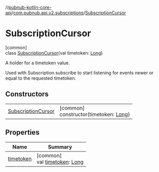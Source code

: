 //[pubnub-kotlin-core-api](../../../index.md)/[com.pubnub.api.v2.subscriptions](../index.md)/[SubscriptionCursor](index.md)

# SubscriptionCursor

[common]\
class [SubscriptionCursor](index.md)(val timetoken: [Long](https://kotlinlang.org/api/core/kotlin-stdlib/kotlin/-long/index.html))

A holder for a timetoken value.

Used with Subscription.subscribe to start listening for events newer or equal to the requested timetoken.

## Constructors

| | |
|---|---|
| [SubscriptionCursor](-subscription-cursor.md) | [common]<br>constructor(timetoken: [Long](https://kotlinlang.org/api/core/kotlin-stdlib/kotlin/-long/index.html)) |

## Properties

| Name | Summary |
|---|---|
| [timetoken](timetoken.md) | [common]<br>val [timetoken](timetoken.md): [Long](https://kotlinlang.org/api/core/kotlin-stdlib/kotlin/-long/index.html) |
